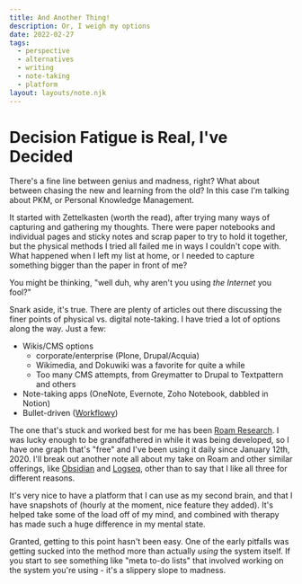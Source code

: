 ```yaml
---
title: And Another Thing!
description: Or, I weigh my options
date: 2022-02-27
tags:
  - perspective
  - alternatives
  - writing
  - note-taking
  - platform
layout: layouts/note.njk
---
```


# Decision Fatigue is Real, I've Decided

There's a fine line between genius and madness, right? What about between chasing the new and learning from the old? In this case I'm talking about PKM, or Personal Knowledge Management.

It started with Zettelkasten (worth the read), after trying many ways of capturing and gathering my thoughts. There were paper notebooks and individual pages and sticky notes and scrap paper to try to hold it together, but the physical methods I tried all failed me in ways I couldn't cope with. What happened when I left my list at home, or I needed to capture something bigger than the paper in front of me?

You might be thinking, "well duh, why aren't you using _the Internet_ you fool?"

Snark aside, it's true. There are plenty of articles out there discussing the finer points of physical vs. digital note-taking. I have tried a lot of options along the way. Just a few:

- Wikis/CMS options
  - corporate/enterprise (Plone, Drupal/Acquia)
  - Wikimedia, and Dokuwiki was a favorite for quite a while
  - Too many CMS attempts, from Greymatter to Drupal to Textpattern and others
- Note-taking apps (OneNote, Evernote, Zoho Notebook, dabbled in Notion)
- Bullet-driven ([Workflowy](https://workflowy.com/))

The one that's stuck and worked best for me has been [Roam Research](https://roamresearch.com/). I was lucky enough to be grandfathered in while it was being developed, so I have one graph that's "free" and I've been using it daily since January 12th, 2020. I'll break out another note all about my take on Roam and other similar offerings, like [Obsidian](https://obsidian.md/) and [Logseq](https://logseq.com/), other than to say that I like all three for different reasons.

It's very nice to have a platform that I can use as my second brain, and that I have snapshots of (hourly at the moment, nice feature they added). It's helped take some of the load off of my mind, and combined with therapy has made such a huge difference in my mental state.

Granted, getting to this point hasn't been easy. One of the early pitfalls was getting sucked into the method more than actually _using_ the system itself. If you start to see something like "meta to-do lists" that involved working on the system you're using - it's a slippery slope to madness.
